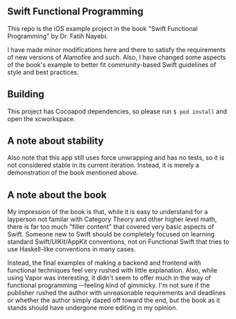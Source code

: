 ## Swift Functional Programming
This repo is the iOS example project in the book "Swift Functional Programming" by Dr. Fatih Nayebi.

I have made minor modifications here and there to satisfy the requirements of new versions of Alamofire and such.
Also, I have changed some aspects of the book's example to better fit community-based Swift guidelines of style and best practices.

## Building
This project has Cocoapod dependencies, so please run `$ pod install` and open the xcworkspace.

## A note about stability
Also note that this app still uses force unwrapping and has no tests, so it is not considered stable in its current iteration. Instead, it is merely a demonstration of the book mentioned above.

## A note about the book
My impression of the book is that, while it is easy to understand for a layperson not familar with Category Theory and other higher level math, there is far too much "filler content" that covered very basic aspects of Swift. Someone new to Swift should be completely focused on learning standard Swift/UIKit/AppKit conventions, not on Functional Swift that tries to use Haskell-like conventions in many cases.

Instead, the final examples of making a backend and frontend with functional techniques feel very rushed with little explanation. Also, while using Vapor was interesting, it didn't seem to offer much in the way of functional programming --feeling kind of gimmicky. I'm not sure if the publisher rushed the author with unreasonable requirements and deadlines or whether the author simply dazed off toward the end, but the book as it stands should have undergone more editing in my opinion.
